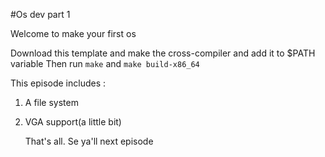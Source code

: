 #Os dev part 1

Welcome to make your first os

Download this template and make the cross-compiler and add it to $PATH variable
Then run ```make``` and ```make build-x86_64```

This episode includes :
1. A file system
2. VGA support(a little bit)


   That's all. Se ya'll next episode
   
